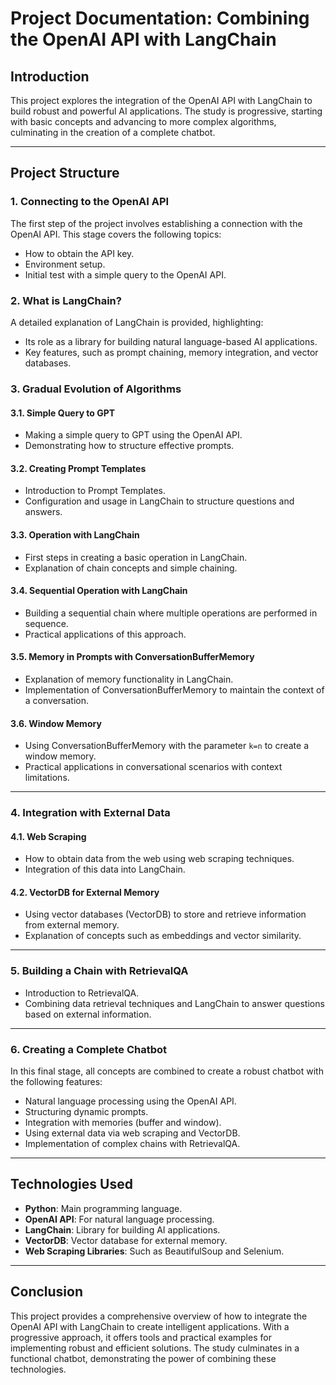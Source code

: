 # Project Documentation: Combining the OpenAI API with LangChain

## Introduction

This project explores the integration of the OpenAI API with LangChain to build robust and powerful AI applications. The study is progressive, starting with basic concepts and advancing to more complex algorithms, culminating in the creation of a complete chatbot.

---

## Project Structure

### 1. **Connecting to the OpenAI API**
The first step of the project involves establishing a connection with the OpenAI API. This stage covers the following topics:
- How to obtain the API key.
- Environment setup.
- Initial test with a simple query to the OpenAI API.

### 2. **What is LangChain?**
A detailed explanation of LangChain is provided, highlighting:
- Its role as a library for building natural language-based AI applications.
- Key features, such as prompt chaining, memory integration, and vector databases.

### 3. **Gradual Evolution of Algorithms**

#### 3.1. **Simple Query to GPT**
- Making a simple query to GPT using the OpenAI API.
- Demonstrating how to structure effective prompts.

#### 3.2. **Creating Prompt Templates**
- Introduction to Prompt Templates.
- Configuration and usage in LangChain to structure questions and answers.

#### 3.3. **Operation with LangChain**
- First steps in creating a basic operation in LangChain.
- Explanation of chain concepts and simple chaining.

#### 3.4. **Sequential Operation with LangChain**
- Building a sequential chain where multiple operations are performed in sequence.
- Practical applications of this approach.

#### 3.5. **Memory in Prompts with ConversationBufferMemory**
- Explanation of memory functionality in LangChain.
- Implementation of ConversationBufferMemory to maintain the context of a conversation.

#### 3.6. **Window Memory**
- Using ConversationBufferMemory with the parameter `k=n` to create a window memory.
- Practical applications in conversational scenarios with context limitations.

---

### 4. **Integration with External Data**

#### 4.1. **Web Scraping**
- How to obtain data from the web using web scraping techniques.
- Integration of this data into LangChain.

#### 4.2. **VectorDB for External Memory**
- Using vector databases (VectorDB) to store and retrieve information from external memory.
- Explanation of concepts such as embeddings and vector similarity.

---

### 5. **Building a Chain with RetrievalQA**
- Introduction to RetrievalQA.
- Combining data retrieval techniques and LangChain to answer questions based on external information.

---

### 6. **Creating a Complete Chatbot**
In this final stage, all concepts are combined to create a robust chatbot with the following features:
- Natural language processing using the OpenAI API.
- Structuring dynamic prompts.
- Integration with memories (buffer and window).
- Using external data via web scraping and VectorDB.
- Implementation of complex chains with RetrievalQA.

---

## Technologies Used

- **Python**: Main programming language.
- **OpenAI API**: For natural language processing.
- **LangChain**: Library for building AI applications.
- **VectorDB**: Vector database for external memory.
- **Web Scraping Libraries**: Such as BeautifulSoup and Selenium.

---

## Conclusion
This project provides a comprehensive overview of how to integrate the OpenAI API with LangChain to create intelligent applications. With a progressive approach, it offers tools and practical examples for implementing robust and efficient solutions. The study culminates in a functional chatbot, demonstrating the power of combining these technologies.

